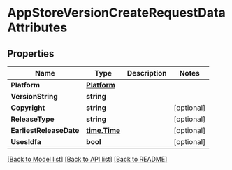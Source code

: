 # AppStoreVersionCreateRequestDataAttributes

## Properties

Name | Type | Description | Notes
------------ | ------------- | ------------- | -------------
**Platform** | [**Platform**](Platform.md) |  | 
**VersionString** | **string** |  | 
**Copyright** | **string** |  | [optional] 
**ReleaseType** | **string** |  | [optional] 
**EarliestReleaseDate** | [**time.Time**](time.Time.md) |  | [optional] 
**UsesIdfa** | **bool** |  | [optional] 

[[Back to Model list]](../README.md#documentation-for-models) [[Back to API list]](../README.md#documentation-for-api-endpoints) [[Back to README]](../README.md)


